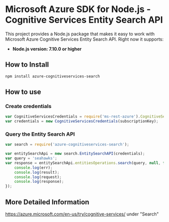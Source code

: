 # Microsoft Azure SDK for Node.js - Cognitive Services Entity Search API

This project provides a Node.js package that makes it easy to work with Microsoft Azure Cognitive Services Entity Search API. Right now it supports:
- **Node.js version: 7.10.0 or higher**


## How to Install

```bash
npm install azure-cognitiveservices-search
```

## How to use

### Create credentials

 ```javascript
 var CognitiveServicesCredentials = require('ms-rest-azure').CognitiveServicesCredentials;
 var credentials = new CognitiveServicesCredentials(subscriptionKey);
 ```

### Query the Entity Search API

 ```javascript
 var search = require('azure-cognitiveservices-search');

 var entitySearchApi = new search.EntitySearchAPI(credentials);
 var query = 'seahawks';
 var response = entitySearchApi.entitiesOperations.search(query, null, function(err, result, request, response){
     console.log(err);
     console.log(result);
     console.log(request);
     console.log(response);
 });
 ```

## More Detailed Information

https://azure.microsoft.com/en-us/try/cognitive-services/ under "Search"